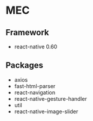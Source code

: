 # MEC
## Framework
* react-native 0.60
## Packages
* axios
* fast-html-parser
* react-navigation
* react-native-gesture-handler
* util
* react-native-image-slider
